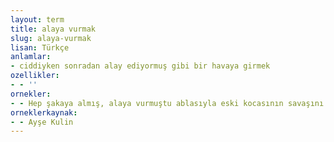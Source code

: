 ```yaml
---
layout: term
title: alaya vurmak
slug: alaya-vurmak
lisan: Türkçe
anlamlar:
- ciddiyken sonradan alay ediyormuş gibi bir havaya girmek
ozellikler:
- - ''
ornekler:
- - Hep şakaya almış, alaya vurmuştu ablasıyla eski kocasının savaşını.
orneklerkaynak:
- - Ayşe Kulin
---
```

